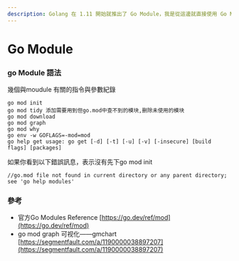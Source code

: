 ```yaml
---
description: Golang 在 1.11 開始就推出了 Go Module，我是從這邊就直接使用 Go Module了
---
```


# Go Module

### go Module 語法

幾個與moudule 有關的指令與參數紀錄

```
go mod init 
go mod tidy 添加需要用到但go.mod中查不到的模块,删除未使用的模块
go mod download
go mod graph
go mod why
go env -w GOFLAGS=-mod=mod
go help get usage: go get [-d] [-t] [-u] [-v] [-insecure] [build flags] [packages]
```



如果你看到以下錯誤訊息，表示沒有先下go mod init

```
//go.mod file not found in current directory or any parent directory; see 'go help modules'
```

### 參考

* 官方Go Modules Reference  [https://go.dev/ref/mod](https://go.dev/ref/mod)
* go mod graph 可视化——gmchart\
  [https://segmentfault.com/a/1190000038897207](https://segmentfault.com/a/1190000038897207)




